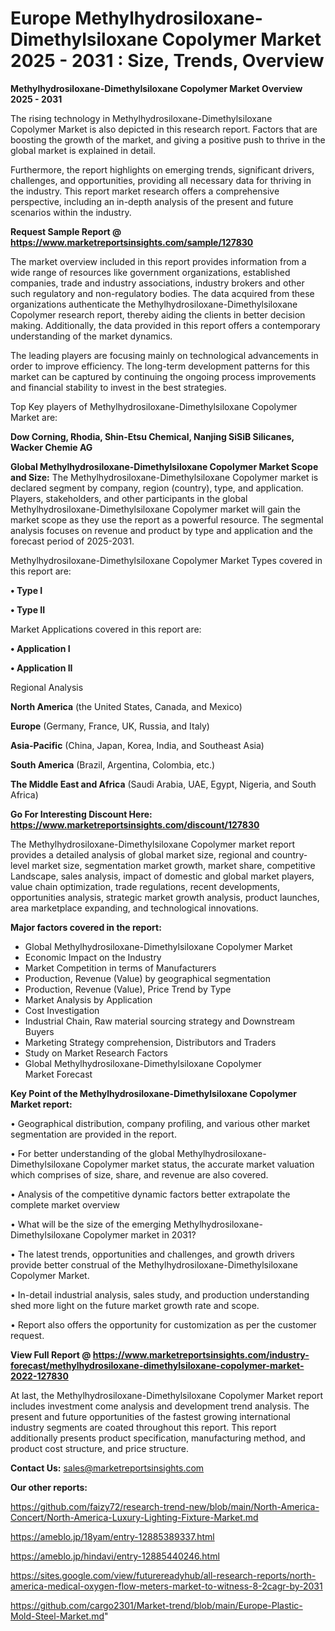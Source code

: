  # Europe Methylhydrosiloxane-Dimethylsiloxane Copolymer Market 2025 - 2031 : Size, Trends, Overview

<Strong> Methylhydrosiloxane-Dimethylsiloxane Copolymer Market Overview 2025 - 2031</strong>

The rising technology in Methylhydrosiloxane-Dimethylsiloxane Copolymer Market is also depicted in this research report. Factors that are boosting the growth of the market, and giving a positive push to thrive in the global market is explained in detail.

Furthermore, the report highlights on emerging trends, significant drivers, challenges, and opportunities, providing all necessary data for thriving in the industry. This report market research offers a comprehensive perspective, including an in-depth analysis of the present and future scenarios within the industry.

<strong>Request Sample Report @ <a href=https://www.marketreportsinsights.com/sample/127830>https://www.marketreportsinsights.com/sample/127830</a></strong>

The market overview included in this report provides information from a wide range of resources like government organizations, established companies, trade and industry associations, industry brokers and other such regulatory and non-regulatory bodies. The data acquired from these organizations authenticate the Methylhydrosiloxane-Dimethylsiloxane Copolymer research report, thereby aiding the clients in better decision making. Additionally, the data provided in this report offers a contemporary understanding of the market dynamics.

The leading players are focusing mainly on technological advancements in order to improve efficiency. The long-term development patterns for this market can be captured by continuing the ongoing process improvements and financial stability to invest in the best strategies.

Top Key players of Methylhydrosiloxane-Dimethylsiloxane Copolymer Market are:

<strong>Dow Corning, Rhodia, Shin-Etsu Chemical, Nanjing SiSiB Silicanes, Wacker Chemie AG</strong>

<strong><b>Global Methylhydrosiloxane-Dimethylsiloxane Copolymer Market Scope and Size:</b></strong>
The Methylhydrosiloxane-Dimethylsiloxane Copolymer market is declared segment by company, region (country), type, and application. Players, stakeholders, and other participants in the global Methylhydrosiloxane-Dimethylsiloxane Copolymer market will gain the market scope as they use the report as a powerful resource. The segmental analysis focuses on revenue and product by type and application and the forecast period of 2025-2031.

Methylhydrosiloxane-Dimethylsiloxane Copolymer Market Types covered in this report are:

<strong>• Type I

• Type II</strong>

Market Applications covered in this report are:

<strong>• Application I

• Application II</strong> 

Regional Analysis

<strong>North America</strong> (the United States, Canada, and Mexico)

<strong>Europe</strong> (Germany, France, UK, Russia, and Italy)

<strong>Asia-Pacific</strong> (China, Japan, Korea, India, and Southeast Asia)

<strong>South America</strong> (Brazil, Argentina, Colombia, etc.)

<strong>The Middle East and Africa</strong> (Saudi Arabia, UAE, Egypt, Nigeria, and South Africa)

<strong>Go For Interesting Discount Here: <a href=https://www.marketreportsinsights.com/discount/127830>https://www.marketreportsinsights.com/discount/127830</a></strong>

The Methylhydrosiloxane-Dimethylsiloxane Copolymer market report provides a detailed analysis of global market size, regional and country-level market size, segmentation market growth, market share, competitive Landscape, sales analysis, impact of domestic and global market players, value chain optimization, trade regulations, recent developments, opportunities analysis, strategic market growth analysis, product launches, area marketplace expanding, and technological innovations.

<strong><b>Major factors covered in the report:</b></strong>
<ul>
  <li>Global Methylhydrosiloxane-Dimethylsiloxane Copolymer Market </li>
  <li>Economic Impact on the Industry</li>
  <li>Market Competition in terms of Manufacturers</li>
  <li>Production, Revenue (Value) by geographical segmentation</li>
  <li>Production, Revenue (Value), Price Trend by Type</li>
  <li>Market Analysis by Application</li>
  <li>Cost Investigation</li>
  <li>Industrial Chain, Raw material sourcing strategy and Downstream Buyers</li>
  <li>Marketing Strategy comprehension, Distributors and Traders</li>
  <li>Study on Market Research Factors</li>
  <li>Global Methylhydrosiloxane-Dimethylsiloxane Copolymer Market Forecast</li>
</ul>

<strong><b>Key Point of the Methylhydrosiloxane-Dimethylsiloxane Copolymer Market report:</b></strong>

• Geographical distribution, company profiling, and various other market segmentation are provided in the report.

• For better understanding of the global Methylhydrosiloxane-Dimethylsiloxane Copolymer market status, the accurate market valuation which comprises of size, share, and revenue are also covered.

• Analysis of the competitive dynamic factors better extrapolate the complete market overview

• What will be the size of the emerging Methylhydrosiloxane-Dimethylsiloxane Copolymer market in 2031?

• The latest trends, opportunities and challenges, and growth drivers provide better construal of the Methylhydrosiloxane-Dimethylsiloxane Copolymer Market.

• In-detail industrial analysis, sales study, and production understanding shed more light on the future market growth rate and scope.

• Report also offers the opportunity for customization as per the customer request.

<strong><b>View Full Report @ <a href=https://www.marketreportsinsights.com/industry-forecast/methylhydrosiloxane-dimethylsiloxane-copolymer-market-2022-127830>https://www.marketreportsinsights.com/industry-forecast/methylhydrosiloxane-dimethylsiloxane-copolymer-market-2022-127830</a></b></strong>


At last, the Methylhydrosiloxane-Dimethylsiloxane Copolymer Market report includes investment come analysis and development trend analysis. The present and future opportunities of the fastest growing international industry segments are coated throughout this report. This report additionally presents product specification, manufacturing method, and product cost structure, and price structure.

<strong>Contact Us:</strong>
sales@marketreportsinsights.com

<strong>Our other reports:</strong>

<a href=https://github.com/faizy72/research-trend-new/blob/main/North-America-Concert/North-America-Luxury-Lighting-Fixture-Market.md>https://github.com/faizy72/research-trend-new/blob/main/North-America-Concert/North-America-Luxury-Lighting-Fixture-Market.md</a>

<a href=https://ameblo.jp/18yam/entry-12885389337.html>https://ameblo.jp/18yam/entry-12885389337.html</a>

<a href=https://ameblo.jp/hindavi/entry-12885440246.html>https://ameblo.jp/hindavi/entry-12885440246.html</a>

<a href=https://sites.google.com/view/futurereadyhub/all-research-reports/north-america-medical-oxygen-flow-meters-market-to-witness-8-2cagr-by-2031>https://sites.google.com/view/futurereadyhub/all-research-reports/north-america-medical-oxygen-flow-meters-market-to-witness-8-2cagr-by-2031</a>

<a href=https://github.com/cargo2301/Market-trend/blob/main/Europe-Plastic-Mold-Steel-Market.md>https://github.com/cargo2301/Market-trend/blob/main/Europe-Plastic-Mold-Steel-Market.md</a>"
